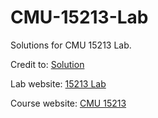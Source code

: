 # CMU-15213-Lab
Solutions for CMU 15213 Lab.

Credit to:
[Solution](https://github.com/yinfredyue/CMU-15213-Lab)

Lab website:
[15213 Lab](http://csapp.cs.cmu.edu/3e/labs.html)

Course website:
[CMU 15213](http://www.cs.cmu.edu/afs/cs/academic/class/15213-s20/www/index.html)
